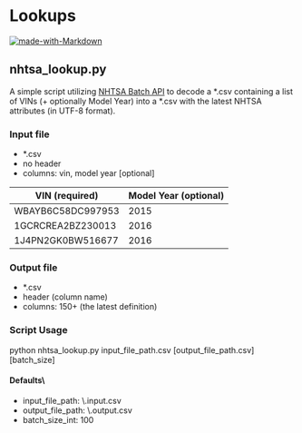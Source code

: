 # Lookups

[![made-with-Markdown](https://img.shields.io/badge/Made%20with-Python_3.7-1f425f.svg)](http://commonmark.org)

## nhtsa_lookup.py

A simple script utilizing [NHTSA Batch API](https://vpic.nhtsa.dot.gov/api/) to decode a *.csv containing a list of VINs (+ optionally Model Year) into a *.csv with the latest NHTSA attributes (in UTF-8 format).

### Input file

- *.csv
- no header
- columns: vin, model year [optional]

| VIN (required)    | Model Year (optional)
| ------------------|-----------------------|
| WBAYB6C58DC997953 | 2015
| 1GCRCREA2BZ230013 | 2016
| 1J4PN2GK0BW516677 | 2016

### Output file

- *.csv
- header (column name)
- columns: 150+ (the latest definition)

### Script Usage

python nhtsa_lookup.py input_file_path.csv [output_file_path.csv] [batch_size]

#### Defaults\

- input_file_path:      \\.input.csv
- output_file_path:     \\.output.csv
- batch_size_int:       100